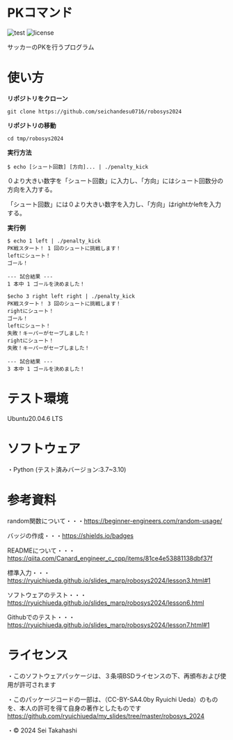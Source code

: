 # PKコマンド
![test](https://github.com/seichandesu0716/robosys2024/actions/workflows/test.yml/badge.svg)
![license](https://img.shields.io/badge/license-BSD--3--Clause-green?style=flat)

サッカーのPKを行うプログラム

# 使い方
**リポジトリをクローン**
~~~
git clone https://github.com/seichandesu0716/robosys2024
~~~
**リポジトリの移動**
~~~
cd tmp/robosys2024
~~~
**実行方法**
~~~
$ echo [シュート回数] [方向]... | ./penalty_kick
~~~
０より大きい数字を「シュート回数」に入力し、「方向」にはシュート回数分の方向を入力する。

「シュート回数」には０より大きい数字を入力し、「方向」はrightかleftを入力する。

**実行例**
~~~
$ echo 1 left | ./penalty_kick
PK戦スタート！ 1 回のシュートに挑戦します！
leftにシュート！
ゴール！

--- 試合結果 ---
1 本中 1 ゴールを決めました！
~~~
~~~
$echo 3 right left right | ./penalty_kick
PK戦スタート！ 3 回のシュートに挑戦します！
rightにシュート！
ゴール！
leftにシュート！
失敗！キーパーがセーブしました！
rightにシュート！
失敗！キーパーがセーブしました！

--- 試合結果 ---
3 本中 1 ゴールを決めました！
~~~

# テスト環境
Ubuntu20.04.6 LTS
# ソフトウェア
・Python
 (テスト済みバージョン:3.7~3.10)

# 参考資料
random関数について・・・https://beginner-engineers.com/random-usage/ 

バッジの作成・・・https://shields.io/badges

READMEについて・・・https://qiita.com/Canard_engineer_c_cpp/items/81ce4e53881138dbf37f

標準入力・・・https://ryuichiueda.github.io/slides_marp/robosys2024/lesson3.html#1

ソフトウェアのテスト・・・https://ryuichiueda.github.io/slides_marp/robosys2024/lesson6.html

Githubでのテスト・・・https://ryuichiueda.github.io/slides_marp/robosys2024/lesson7.html#1
# ライセンス
・このソフトウェアパッケージは、３条項BSDライセンスの下、再頒布および使用が許可されます

・このパッケージコードの一部は、（CC-BY-SA4.0by Ryuichi Ueda）のものを、本人の許可を得て自身の著作としたものです
　https://github.com/ryuichiueda/my_slides/tree/master/robosys_2024

・© 2024 Sei Takahashi
